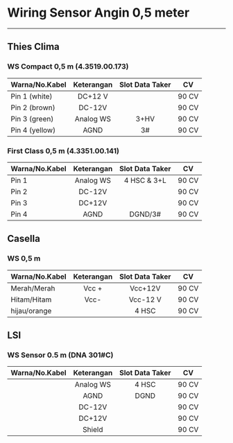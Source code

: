 # Wiring Sensor Angin 0,5 meter
***

## Thies Clima
### WS Compact 0,5 m (4.3519.00.173)

| Warna/No.Kabel | Keterangan | Slot Data Taker | CV    |
|----------------|:----------:|:---------------:|:-----:|
| Pin 1 (white)  | DC+12 V    |                 | 90 CV |
| Pin 2 (brown)  | DC-12V     |                 | 90 CV |
| Pin 3 (green)  | Analog WS  | 3+HV            | 90 CV |
| Pin 4 (yellow) | AGND       | 3#              | 90 CV |

### First Class 0,5 m (4.3351.00.141)

| Warna/No.Kabel | Keterangan | Slot Data Taker | CV    |
|----------------|:----------:|:---------------:|:-----:|
| Pin 1          | Analog WS  | 4 HSC & 3+L     | 90 CV |
| Pin 2          | DC-12V     |                 | 90 CV |
| Pin 3          | DC+12V     |                 | 90 CV |
| Pin 4          | AGND       | DGND/3#         | 90 CV |

## Casella
### WS  0,5 m

| Warna/No.Kabel | Keterangan | Slot Data Taker | CV    |
|----------------|:----------:|:---------------:|:-----:|
| Merah/Merah    | Vcc +      | Vcc+12V         | 90 CV |
| Hitam/Hitam    | Vcc-       | Vcc-12 V        | 90 CV |
| hijau/orange   |            | 4 HSC           | 90 CV |

## LSI
### WS Sensor 0.5 m (DNA 301#C)

| Warna/No.Kabel | Keterangan | Slot Data Taker | CV    |
|----------------|:----------:|:---------------:|:-----:|
|                | Analog WS  | 4 HSC           | 90 CV |
|                | AGND       | DGND            | 90 CV |
|                | DC-12V     |                 | 90 CV |
|                | DC+12V     |                 | 90 CV |
|                | Shield     |                 | 90 CV |
